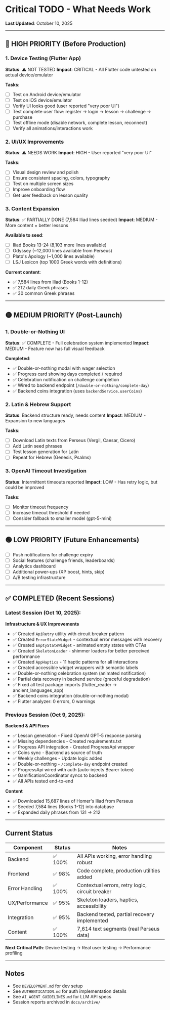 # Critical TODO - What Needs Work

**Last Updated**: October 10, 2025

---

## 🔴 HIGH PRIORITY (Before Production)

### 1. Device Testing (Flutter App)
**Status**: ⚠️ NOT TESTED
**Impact**: CRITICAL - All Flutter code untested on actual device/emulator

**Tasks**:
- [ ] Test on Android device/emulator
- [ ] Test on iOS device/emulator
- [ ] Verify UI looks good (user reported "very poor UI")
- [ ] Test complete user flow: register → login → lesson → challenge → purchase
- [ ] Test offline mode (disable network, complete lesson, reconnect)
- [ ] Verify all animations/interactions work

### 2. UI/UX Improvements
**Status**: ⚠️ NEEDS WORK
**Impact**: HIGH - User reported "very poor UI"

**Tasks**:
- [ ] Visual design review and polish
- [ ] Ensure consistent spacing, colors, typography
- [ ] Test on multiple screen sizes
- [ ] Improve onboarding flow
- [ ] Get user feedback on lesson quality

### 3. Content Expansion
**Status**: ✅ PARTIALLY DONE (7,584 Iliad lines seeded)
**Impact**: MEDIUM - More content = better lessons

**Available to seed**:
- [ ] Iliad Books 13-24 (8,103 more lines available)
- [ ] Odyssey (~12,000 lines available from Perseus)
- [ ] Plato's Apology (~1,000 lines available)
- [ ] LSJ Lexicon (top 1000 Greek words with definitions)

**Current content**:
- ✅ 7,584 lines from Iliad (Books 1-12)
- ✅ 212 daily Greek phrases
- ✅ 30 common Greek phrases

---

## 🟡 MEDIUM PRIORITY (Post-Launch)

### 1. Double-or-Nothing UI
**Status**: ✅ COMPLETE - Full celebration system implemented
**Impact**: MEDIUM - Feature now has full visual feedback

**Completed**:
- ✅ Double-or-nothing modal with wager selection
- ✅ Progress card showing days completed / required
- ✅ Celebration notification on challenge completion
- ✅ Wired to backend endpoint (`/double-or-nothing/complete-day`)
- ✅ Backend coins integration (uses `backendService.userCoins`)

### 2. Latin & Hebrew Support
**Status**: Backend structure ready, needs content
**Impact**: MEDIUM - Expansion to new languages

**Tasks**:
- [ ] Download Latin texts from Perseus (Vergil, Caesar, Cicero)
- [ ] Add Latin seed phrases
- [ ] Test lesson generation for Latin
- [ ] Repeat for Hebrew (Genesis, Psalms)

### 3. OpenAI Timeout Investigation
**Status**: Intermittent timeouts reported
**Impact**: LOW - Has retry logic, but could be improved

**Tasks**:
- [ ] Monitor timeout frequency
- [ ] Increase timeout threshold if needed
- [ ] Consider fallback to smaller model (gpt-5-mini)

---

## 🟢 LOW PRIORITY (Future Enhancements)

- [ ] Push notifications for challenge expiry
- [ ] Social features (challenge friends, leaderboards)
- [ ] Analytics dashboard
- [ ] Additional power-ups (XP boost, hints, skip)
- [ ] A/B testing infrastructure

---

## ✅ COMPLETED (Recent Sessions)

### Latest Session (Oct 10, 2025):
**Infrastructure & UX Improvements**
- ✅ Created `ApiRetry` utility with circuit breaker pattern
- ✅ Created `ErrorStateWidget` - contextual error messages with recovery
- ✅ Created `EmptyStateWidget` - animated empty states with CTAs
- ✅ Created `SkeletonLoader` - shimmer loaders for better perceived performance
- ✅ Created `AppHaptics` - 11 haptic patterns for all interactions
- ✅ Created accessible widget wrappers with semantic labels
- ✅ Double-or-nothing celebration system (animated notification)
- ✅ Partial data recovery in backend service (graceful degradation)
- ✅ Fixed all test package imports (flutter_reader → ancient_languages_app)
- ✅ Backend coins integration (double-or-nothing modal)
- ✅ Flutter analyzer: 0 errors, 0 warnings

### Previous Session (Oct 9, 2025):
**Backend & API Fixes**
- ✅ Lesson generation - Fixed OpenAI GPT-5 response parsing
- ✅ Missing dependencies - Created requirements.txt
- ✅ Progress API integration - Created ProgressApi wrapper
- ✅ Coins sync - Backend as source of truth
- ✅ Weekly challenges - Update logic added
- ✅ Double-or-nothing - `/complete-day` endpoint created
- ✅ ProgressApi wired with auth (auto-injects Bearer token)
- ✅ GamificationCoordinator syncs to backend
- ✅ All APIs tested end-to-end

**Content**
- ✅ Downloaded 15,687 lines of Homer's Iliad from Perseus
- ✅ Seeded 7,584 lines (Books 1-12) into database
- ✅ Expanded daily phrases from 131 → 212

---

## Current Status

| Component      | Status | Notes |
|----------------|--------|-------|
| Backend        | ✅ 100% | All APIs working, error handling robust |
| Frontend       | ✅ 98% | Code complete, production utilities added |
| Error Handling | ✅ 100% | Contextual errors, retry logic, circuit breaker |
| UX/Performance | ✅ 95% | Skeleton loaders, haptics, accessibility |
| Integration    | ✅ 95% | Backend tested, partial recovery implemented |
| Content        | ✅ 100% | 7,614 text segments (real Perseus data) |

**Next Critical Path**: Device testing → Real user testing → Performance profiling

---

## Notes

- See `DEVELOPMENT.md` for dev setup
- See `AUTHENTICATION.md` for auth implementation details
- See `AI_AGENT_GUIDELINES.md` for LLM API specs
- Session reports archived in `docs/archive/`
